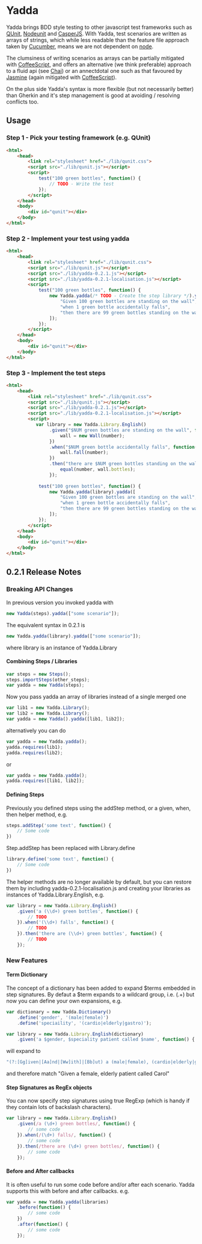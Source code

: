 # Yadda

Yadda brings BDD style testing to other javascript test frameworks such as [QUnit](http://qunitjs.com), [Nodeunit](https://github.com/caolan/nodeunit) and [CasperJS](http://casperjs.org). With Yadda, test scenarios are written as arrays of strings, which while less readable than the feature file approach taken by [Cucumber](http://github.com/cucumber/cucumber-js), means we are not dependent on [node](http://node.js). 

The clumsiness of writing scenarios as arrays can be partially mitigated with [CoffeeScript](http://coffeescript.org), and offers an alternative (we think preferable) approach to a fluid api (see [Chai](http://chaijs.com)) or an annectdotal one such as that favoured by [Jasmine](http://pivotal.github.com/jasmine) (again mitigated with [CoffeeScript](http://coffeescriptcookbook.com/chapters/testing/testing_with_jasmine)).

On the plus side Yadda's syntax is more flexible (but not necessarily better) than Gherkin and it's step management is good at avoiding / resolving conflicts too.

## Usage

### Step 1 - Pick your testing framework (e.g. QUnit)

```html
<html>
    <head>
        <link rel="stylesheet" href="./lib/qunit.css">
        <script src="./lib/qunit.js"></script>   
        <script>
            test("100 green bottles", function() {
                // TODO - Write the test
            });
        </script>
    </head>
    <body>
        <div id="qunit"></div>
    </body>
</html>
```

### Step 2 - Implement your test using yadda

```html
<html>
    <head>
        <link rel="stylesheet" href="./lib/qunit.css">
        <script src="./lib/qunit.js"></script>   
        <script src="./lib/yadda-0.2.1.js"></script>
        <script src="./lib/yadda-0.2.1-localisation.js"></script>
        <script>
            test("100 green bottles", function() {
                new Yadda.yadda(/* TODO - Create the step library */).yadda([
                    "Given 100 green bottles are standing on the wall",
                    "when 1 green bottle accidentally falls",
                    "then there are 99 green bottles standing on the wall"
                ]);
            });
        </script>
    </head>
    <body>
        <div id="qunit"></div>
    </body>
</html>
```

### Step 3 - Implement the test steps

```html
<html>
    <head>
        <link rel="stylesheet" href="./lib/qunit.css">
        <script src="./lib/qunit.js"></script>   
        <script src="./lib/yadda-0.2.1.js"></script>
        <script src="./lib/yadda-0.2.1-localisation.js"></script>
        <script>
           var library = new Yadda.Library.English()
                .given("$NUM green bottles are standing on the wall", function(number) {
                    wall = new Wall(number);
                })                
                .when("$NUM green bottle accidentally falls", function(number) { 
                    wall.fall(number);
                })
                .then("there are $NUM green bottles standing on the wall", function(number) {
                    equal(number, wall.bottles);
                });
                
            test("100 green bottles", function() {
                new Yadda.yadda(library).yadda([
                    "Given 100 green bottles are standing on the wall",
                    "when 1 green bottle accidentally falls",
                    "then there are 99 green bottles standing on the wall"
                ]);
            });                
        </script>
    </head>
    <body>
        <div id="qunit"></div>
    </body>
</html>
```

## 0.2.1 Release Notes

### Breaking API Changes

In previous version you invoked yadda with 
```js
new Yadda(steps).yadda(["some scenario"]);
```
The equivalent syntax in 0.2.1 is
```js
new Yadda.yadda(library).yadda(["some scenario"]);
```
where library is an instance of Yadda.Library
#### Combining Steps / Libraries
```js
var steps = new Steps();
steps.importSteps(other_steps);
var yadda = new Yadda(steps);
```
Now you pass yadda an array of libraries instead of a single merged one
```js
var lib1 = new Yadda.Library();
var lib2 = new Yadda.Library();
var yadda = new Yadda().yadda([lib1, lib2]);
```
alternatively you can do
```js
var yadda = new Yadda.yadda();
yadda.requires(lib1);
yadda.requires(lib2);
```
or
```js
var yadda = new Yadda.yadda();
yadda.requires([lib1, lib2]);
```
#### Defining Steps
Previously you defined steps using the addStep method, or a given, when, then helper method, e.g.
```js
steps.addStep('some text', function() {
    // Some code    
})
```
Step.addStep has been replaced with Library.define
```js
library.define('some text', function() {
    // Some code    
})
```
The helper methods are no longer available by default, but you can restore them by including yadda-0.2.1-localisation.js and creating your libraries as instances of Yadda.Library.English, e.g.
```js
var library = new Yadda.Library.English()
    .given('a (\\d+) green bottles', function() {
        // TODO
    }).when('(\\d+) falls', function() {
        // TODO
    }).then('there are (\\d+) green bottles', function() {
        // TODO
    }); 
```
### New Features

#### Term Dictionary
The concept of a dictionary has been added to expand $terms embedded in step signatures. By defaut a $term expands to a wildcard group, i.e. (.+) but now you can define your own expansions, e.g.

```js
var dictionary = new Yadda.Dictionary()
    .define('gender', '(male|female)')
    .define('speciaility', '(cardio|elderly|gastro)');

var library = new Yadda.Library.English(dictionary)
    .given('a $gender, $speciality patient called $name', function() { /* TODO */ });
```
will expand to 
```js
"(?:[Gg]iven|[Aa]nd|[Ww]ith]|[Bb]ut) a (male|female), (cardio|elderly|gastro) patient called (.+)"
```
and therefore match "Given a female, elderly patient called Carol"

#### Step Signatures as RegEx objects
You can now specify step signatures using true RegExp (which is handy if they contain lots of backslash characters).
```js
var library = new Yadda.Library.English()
    .given(/a (\d+) green bottles/, function() {
        // some code
    }).when(/(\d+) falls/, function() {
        // some code
    }).then(/there are (\d+) green bottles/, function() {
        // some code
    }); 
```
#### Before and After callbacks
It is often useful to run some code before and/or after each scenario. Yadda supports this with before and after callbacks. e.g.
```js
var yadda = new Yadda.yadda(libraries)
    .before(function() {
        // some code
    })
    .after(function() {
        // some code
    });
```
